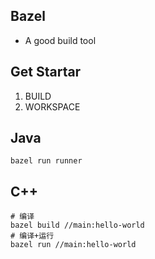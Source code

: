 ## Bazel 
- A good build tool

## Get Startar
1. BUILD
2. WORKSPACE
## Java
```
bazel run runner
```
## C++
```
# 编译
bazel build //main:hello-world
# 编译+运行
bazel run //main:hello-world
```